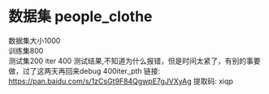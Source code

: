 # 数据集 people_clothe
数据集大小1000  
训练集800  
测试集200
iter 400
测试结果,不知道为什么报错，但是时间太紧了，有别的事要做，过了这两天再回来debug
400iter_pth 链接: https://pan.baidu.com/s/1zCsGt9F84QgwpE7gJVXyAg 提取码: xiqp 

